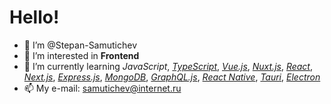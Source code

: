 # Hello!

- 👋 I’m @Stepan-Samutichev
- 👀 I’m interested in __Frontend__
- 🌱 I’m currently learning _JavaScript_, [_TypeScript_](https://github.com/microsoft/TypeScript), [_Vue.js_](https://github.com/vuejs/core), [_Nuxt.js_](https://github.com/nuxt/framework), [_React_](https://github.com/facebook/react), [_Next.js_](https://github.com/vercel/next.js), [_Express.js_](https://github.com/expressjs/express), [_MongoDB_](https://github.com/mongodb/mongo), [_GraphQL.js_](https://github.com/graphql/graphql-js), [_React Native_](https://github.com/facebook/react-native), [_Tauri_](https://github.com/tauri-apps/tauri), [_Electron_](https://github.com/electron/electron)
- 📫 My e-mail: samutichev@internet.ru
